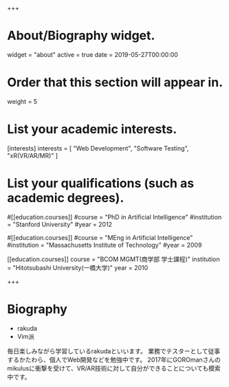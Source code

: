 +++
# About/Biography widget.
widget = "about"
active = true
date = 2019-05-27T00:00:00

# Order that this section will appear in.
weight = 5

# List your academic interests.
[interests]
  interests = [
    "Web Development",
    "Software Testing",
    "xR(VR/AR/MR)"
  ]

# List your qualifications (such as academic degrees).
#[[education.courses]]
  #course = "PhD in Artificial Intelligence"
  #institution = "Stanford University"
  #year = 2012

#[[education.courses]]
  #course = "MEng in Artificial Intelligence"
  #institution = "Massachusetts Institute of Technology"
  #year = 2009

[[education.courses]]
  course = "BCOM MGMT(商学部 学士課程)"
  institution = "Hitotsubashi University(一橋大学)"
  year = 2010
 
+++

# Biography

* rakuda
* Vim派

毎日楽しみながら学習しているrakudaといいます。
業務でテスターとして従事するかたわら、個人でWeb開発などを勉強中です。
2017年にGOROmanさんのmikulusに衝撃を受けて、VR/AR技術に対して自分ができることについても模索中です。  
<br>
